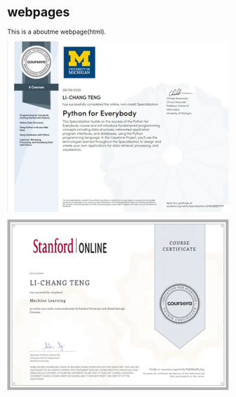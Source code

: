 # webpages

This is a aboutme webpage(html).

![](./pics/py4e.jpg)



![certification](./pics/ml1.jpg)









